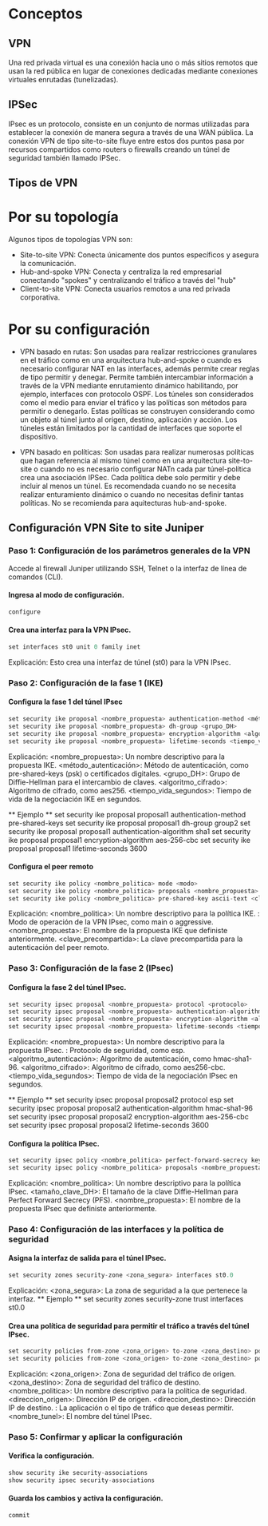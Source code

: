 # Conceptos
## VPN
Una red privada virtual es una conexión hacia uno o más sitios remotos que usan la red pública en lugar de conexiones dedicadas mediante conexiones virtuales enrutadas (tunelizadas).

## IPSec
IPsec es un protocolo, consiste en un conjunto de normas utilizadas para establecer la conexión de manera segura a través de una WAN pública.
La conexión VPN de tipo site-to-site fluye entre estos dos puntos pasa por recursos compartidos como routers o firewalls creando un túnel de seguridad también llamado IPSec.

## Tipos de VPN
# Por su topología
Algunos tipos de topologías VPN son:
- Site-to-site VPN: Conecta únicamente dos puntos específicos y asegura la comunicación.
- Hub-and-spoke VPN: Conecta y centraliza la red empresarial conectando "spokes" y centralizando el tráfico a través del "hub"
- Client-to-site VPN: Conecta usuarios remotos a una red privada corporativa. 

# Por su configuración
- VPN basado en rutas: Son usadas para realizar restricciones granulares en el tráfico como en una arquitectura hub-and-spoke o cuando es necesario configurar NAT en las interfaces, además permite crear reglas de tipo permitir y denegar. Permite también intercambiar información a través de la VPN mediante enrutamiento dinámico habilitando, por ejemplo, interfaces con protocolo OSPF. Los túneles son considerados como el medio para enviar el tráfico y las políticas son métodos para permitir o denegarlo. Estas políticas se construyen considerando como un objeto al túnel junto al origen, destino, aplicación y acción. Los túneles están limitados por la cantidad de interfaces que soporte el dispositivo.

- VPN basado en políticas: Son usadas para realizar numerosas políticas que hagan referencia al mismo túnel como en una arquitectura site-to-site o cuando no es necesario configurar NATn cada par túnel-política crea una asociación IPSec. Cada política debe solo permitir y debe incluir al menos un túnel. Es recomendada cuando no se necesita realizar enturamiento dinámico o cuando no necesitas definir tantas políticas. No se recomienda para aquitecturas hub-and-spoke.

## Configuración VPN Site to site Juniper
### Paso 1: Configuración de los parámetros generales de la VPN
Accede al firewall Juniper utilizando SSH, Telnet o la interfaz de línea de comandos (CLI).
#### Ingresa al modo de configuración.
```go
configure 
```
#### Crea una interfaz para la VPN IPsec.
```go
set interfaces st0 unit 0 family inet
```
Explicación: Esto crea una interfaz de túnel (st0) para la VPN IPsec.
### Paso 2: Configuración de la fase 1 (IKE)
#### Configura la fase 1 del túnel IPsec

```go
set security ike proposal <nombre_propuesta> authentication-method <método_autenticación>
set security ike proposal <nombre_propuesta> dh-group <grupo_DH>
set security ike proposal <nombre_propuesta> encryption-algorithm <algoritmo_cifrado>
set security ike proposal <nombre_propuesta> lifetime-seconds <tiempo_vida_segundos>
```
Explicación:
<nombre_propuesta>: Un nombre descriptivo para la propuesta IKE.
<método_autenticación>: Método de autenticación, como pre-shared-keys (psk) o certificados digitales.
<grupo_DH>: Grupo de Diffie-Hellman para el intercambio de claves.
<algoritmo_cifrado>: Algoritmo de cifrado, como aes256.
<tiempo_vida_segundos>: Tiempo de vida de la negociación IKE en segundos.

** Ejemplo **
set security ike proposal proposal1 authentication-method pre-shared-keys
set security ike proposal proposal1 dh-group group2
set security ike proposal proposal1 authentication-algorithm sha1
set security ike proposal proposal1 encryption-algorithm aes-256-cbc
set security ike proposal proposal1 lifetime-seconds 3600
#### Configura el peer remoto
```go
set security ike policy <nombre_politica> mode <modo>
set security ike policy <nombre_politica> proposals <nombre_propuesta>
set security ike policy <nombre_politica> pre-shared-key ascii-text <clave_precompartida>
```
Explicación:
<nombre_politica>: Un nombre descriptivo para la política IKE.
<modo>: Modo de operación de la VPN IPsec, como main o aggressive.
<nombre_propuesta>: El nombre de la propuesta IKE que definiste anteriormente.
<clave_precompartida>: La clave precompartida para la autenticación del peer remoto.

### Paso 3: Configuración de la fase 2 (IPsec)
#### Configura la fase 2 del túnel IPsec.

```go
set security ipsec proposal <nombre_propuesta> protocol <protocolo>
set security ipsec proposal <nombre_propuesta> authentication-algorithm <algoritmo_autenticación>
set security ipsec proposal <nombre_propuesta> encryption-algorithm <algoritmo_cifrado>
set security ipsec proposal <nombre_propuesta> lifetime-seconds <tiempo_vida_segundos>
```
Explicación:
<nombre_propuesta>: Un nombre descriptivo para la propuesta IPsec.
<protocolo>: Protocolo de seguridad, como esp.
<algoritmo_autenticación>: Algoritmo de autenticación, como hmac-sha1-96.
<algoritmo_cifrado>: Algoritmo de cifrado, como aes256-cbc.
<tiempo_vida_segundos>: Tiempo de vida de la negociación IPsec en segundos.

** Ejemplo **
set security ipsec proposal proposal2 protocol esp
set security ipsec proposal proposal2 authentication-algorithm hmac-sha1-96
set security ipsec proposal proposal2 encryption-algorithm aes-256-cbc
set security ipsec proposal proposal2 lifetime-seconds 3600

#### Configura la política IPsec.

```go
set security ipsec policy <nombre_politica> perfect-forward-secrecy keys <tamaño_clave_DH>
set security ipsec policy <nombre_politica> proposals <nombre_propuesta>
```
Explicación:
<nombre_politica>: Un nombre descriptivo para la política IPsec.
<tamaño_clave_DH>: El tamaño de la clave Diffie-Hellman para Perfect Forward Secrecy (PFS).
<nombre_propuesta>: El nombre de la propuesta IPsec que definiste anteriormente.

### Paso 4: Configuración de las interfaces y la política de seguridad
#### Asigna la interfaz de salida para el túnel IPsec.

```go
set security zones security-zone <zona_segura> interfaces st0.0
```
Explicación:
<zona_segura>: La zona de seguridad a la que pertenece la interfaz.
** Ejemplo **
set security zones security-zone trust interfaces st0.0

#### Crea una política de seguridad para permitir el tráfico a través del túnel IPsec.

```go
set security policies from-zone <zona_origen> to-zone <zona_destino> policy <nombre_politica> match source-address <direccion_origen> destination-address <direccion_destino> application <aplicacion> then permit
set security policies from-zone <zona_origen> to-zone <zona_destino> policy <nombre_politica> then permit tunnel ipsec-vpn <nombre_tunel>
```
Explicación:
<zona_origen>: Zona de seguridad del tráfico de origen.
<zona_destino>: Zona de seguridad del tráfico de destino.
<nombre_politica>: Un nombre descriptivo para la política de seguridad.
<direccion_origen>: Dirección IP de origen.
<direccion_destino>: Dirección IP de destino.
<aplicacion>: La aplicación o el tipo de tráfico que deseas permitir.
<nombre_tunel>: El nombre del túnel IPsec.

### Paso 5: Confirmar y aplicar la configuración
#### Verifica la configuración.

```go
show security ike security-associations
show security ipsec security-associations
```

#### Guarda los cambios y activa la configuración.
```go
commit
```
